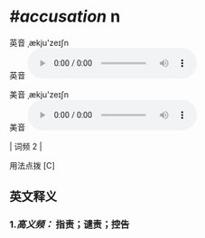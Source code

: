 # ***\#accusation*** n
英音 ˌækju'zeɪʃn  
英音
<audio src="./media/accusation-B.aac" controls="controls"></audio>

美音 ˌækju'zeɪʃn  
美音
<audio src="./media/accusation.aac" controls="controls"></audio>



| 词频 2 |  

用法点拨   [C] 

英文释义
---
### 1.*高义频：* **指责；谴责；控告**  


